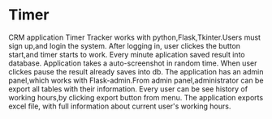 # Timer
CRM application Timer Tracker works with python,Flask,Tkinter.Users must sign up,and login the system.
After logging in, user clickes the button start,and timer starts to work.
Every minute aplication saved result into database.
Application takes a auto-screenshot in random time.
When user clickes pause the result already saves into db.
The application has an admin panel,which works with Flask-admin.From admin panel,administrator can be export all tables with their information.
Every user can be see history of working hours,by clicking export button from menu.
The application exports excel file, with full information about current user's working hours.
